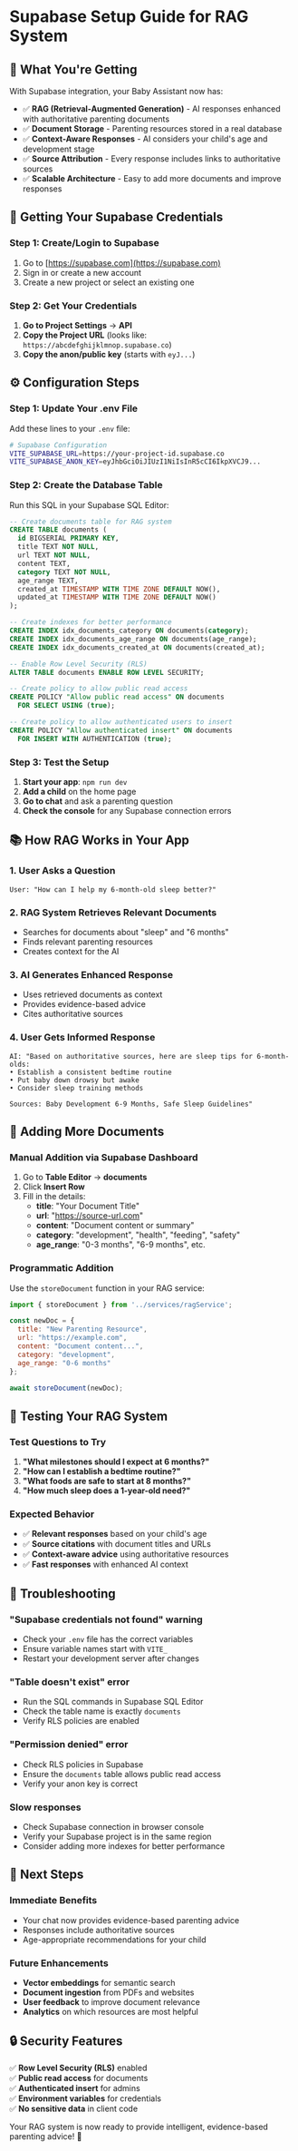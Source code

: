 # Supabase Setup Guide for RAG System

## 🚀 **What You're Getting**

With Supabase integration, your Baby Assistant now has:

- ✅ **RAG (Retrieval-Augmented Generation)** - AI responses enhanced with authoritative parenting documents
- ✅ **Document Storage** - Parenting resources stored in a real database
- ✅ **Context-Aware Responses** - AI considers your child's age and development stage
- ✅ **Source Attribution** - Every response includes links to authoritative sources
- ✅ **Scalable Architecture** - Easy to add more documents and improve responses

## 🔑 **Getting Your Supabase Credentials**

### **Step 1: Create/Login to Supabase**
1. Go to [https://supabase.com](https://supabase.com)
2. Sign in or create a new account
3. Create a new project or select an existing one

### **Step 2: Get Your Credentials**
1. **Go to Project Settings** → **API**
2. **Copy the Project URL** (looks like: `https://abcdefghijklmnop.supabase.co`)
3. **Copy the anon/public key** (starts with `eyJ...`)

## ⚙️ **Configuration Steps**

### **Step 1: Update Your .env File**
Add these lines to your `.env` file:

```bash
# Supabase Configuration
VITE_SUPABASE_URL=https://your-project-id.supabase.co
VITE_SUPABASE_ANON_KEY=eyJhbGciOiJIUzI1NiIsInR5cCI6IkpXVCJ9...
```

### **Step 2: Create the Database Table**
Run this SQL in your Supabase SQL Editor:

```sql
-- Create documents table for RAG system
CREATE TABLE documents (
  id BIGSERIAL PRIMARY KEY,
  title TEXT NOT NULL,
  url TEXT NOT NULL,
  content TEXT,
  category TEXT NOT NULL,
  age_range TEXT,
  created_at TIMESTAMP WITH TIME ZONE DEFAULT NOW(),
  updated_at TIMESTAMP WITH TIME ZONE DEFAULT NOW()
);

-- Create indexes for better performance
CREATE INDEX idx_documents_category ON documents(category);
CREATE INDEX idx_documents_age_range ON documents(age_range);
CREATE INDEX idx_documents_created_at ON documents(created_at);

-- Enable Row Level Security (RLS)
ALTER TABLE documents ENABLE ROW LEVEL SECURITY;

-- Create policy to allow public read access
CREATE POLICY "Allow public read access" ON documents
  FOR SELECT USING (true);

-- Create policy to allow authenticated users to insert
CREATE POLICY "Allow authenticated insert" ON documents
  FOR INSERT WITH AUTHENTICATION (true);
```

### **Step 3: Test the Setup**
1. **Start your app**: `npm run dev`
2. **Add a child** on the home page
3. **Go to chat** and ask a parenting question
4. **Check the console** for any Supabase connection errors

## 📚 **How RAG Works in Your App**

### **1. User Asks a Question**
```
User: "How can I help my 6-month-old sleep better?"
```

### **2. RAG System Retrieves Relevant Documents**
- Searches for documents about "sleep" and "6 months"
- Finds relevant parenting resources
- Creates context for the AI

### **3. AI Generates Enhanced Response**
- Uses retrieved documents as context
- Provides evidence-based advice
- Cites authoritative sources

### **4. User Gets Informed Response**
```
AI: "Based on authoritative sources, here are sleep tips for 6-month-olds:
• Establish a consistent bedtime routine
• Put baby down drowsy but awake
• Consider sleep training methods

Sources: Baby Development 6-9 Months, Safe Sleep Guidelines"
```

## 🔧 **Adding More Documents**

### **Manual Addition via Supabase Dashboard**
1. Go to **Table Editor** → **documents**
2. Click **Insert Row**
3. Fill in the details:
   - **title**: "Your Document Title"
   - **url**: "https://source-url.com"
   - **content**: "Document content or summary"
   - **category**: "development", "health", "feeding", "safety"
   - **age_range**: "0-3 months", "6-9 months", etc.

### **Programmatic Addition**
Use the `storeDocument` function in your RAG service:

```javascript
import { storeDocument } from '../services/ragService';

const newDoc = {
  title: "New Parenting Resource",
  url: "https://example.com",
  content: "Document content...",
  category: "development",
  age_range: "0-6 months"
};

await storeDocument(newDoc);
```

## 🧪 **Testing Your RAG System**

### **Test Questions to Try**
1. **"What milestones should I expect at 6 months?"**
2. **"How can I establish a bedtime routine?"**
3. **"What foods are safe to start at 8 months?"**
4. **"How much sleep does a 1-year-old need?"**

### **Expected Behavior**
- ✅ **Relevant responses** based on your child's age
- ✅ **Source citations** with document titles and URLs
- ✅ **Context-aware advice** using authoritative resources
- ✅ **Fast responses** with enhanced AI context

## 🐛 **Troubleshooting**

### **"Supabase credentials not found" warning**
- Check your `.env` file has the correct variables
- Ensure variable names start with `VITE_`
- Restart your development server after changes

### **"Table doesn't exist" error**
- Run the SQL commands in Supabase SQL Editor
- Check the table name is exactly `documents`
- Verify RLS policies are enabled

### **"Permission denied" error**
- Check RLS policies in Supabase
- Ensure the `documents` table allows public read access
- Verify your anon key is correct

### **Slow responses**
- Check Supabase connection in browser console
- Verify your Supabase project is in the same region
- Consider adding more indexes for better performance

## 🚀 **Next Steps**

### **Immediate Benefits**
- Your chat now provides evidence-based parenting advice
- Responses include authoritative sources
- Age-appropriate recommendations for your child

### **Future Enhancements**
- **Vector embeddings** for semantic search
- **Document ingestion** from PDFs and websites
- **User feedback** to improve document relevance
- **Analytics** on which resources are most helpful

## 🔒 **Security Features**

✅ **Row Level Security (RLS)** enabled  
✅ **Public read access** for documents  
✅ **Authenticated insert** for admins  
✅ **Environment variables** for credentials  
✅ **No sensitive data** in client code  

Your RAG system is now ready to provide intelligent, evidence-based parenting advice! 🎉 